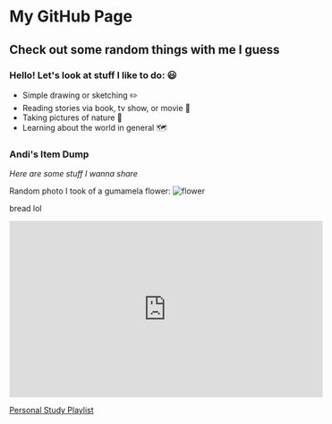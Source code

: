 # My GitHub Page
## Check out some random things with me I guess

### **Hello! Let's look at stuff I like to do:** 😃
- Simple drawing or sketching ✏️
- Reading stories via book, tv show, or movie 📖
- Taking pictures of nature 🥬
- Learning about the world in general 🗺️

### Andi's Item Dump
*Here are some stuff I wanna share*

Random photo I took of a gumamela flower:
![flower](https://user-images.githubusercontent.com/118245646/202210037-ba23e202-d28c-4e31-932c-799300530dbe.jpg)

bread lol
<iframe width="560" height="315" src="https://www.youtube.com/embed/q3WC-X7xDNo" title="YouTube video player" frameborder="0" allow="accelerometer; autoplay; clipboard-write; encrypted-media; gyroscope; picture-in-picture" allowfullscreen></iframe>

[Personal Study Playlist](https://www.youtube.com/playlist?list=PLcjemlHEEbxNgTgK0D-aIU8Eho2Wia-pT)
